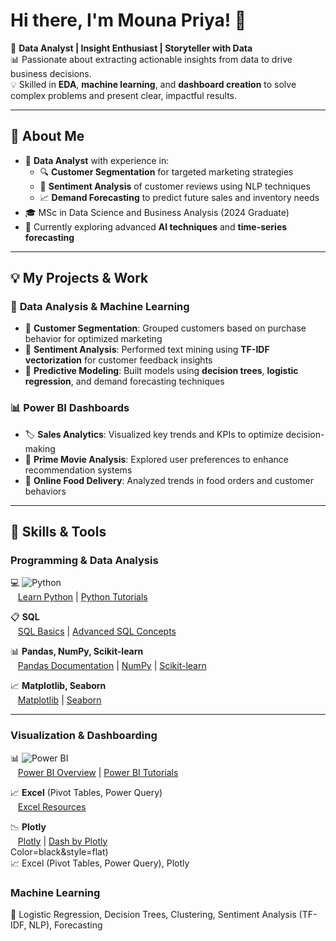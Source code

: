 # Hi there, I'm Mouna Priya! 👋

🎯 **Data Analyst | Insight Enthusiast | Storyteller with Data**  
📊 Passionate about extracting actionable insights from data to drive business decisions.  
💡 Skilled in **EDA**, **machine learning**, and **dashboard creation** to solve complex problems and present clear, impactful results.

---

## 🧩 **About Me**
- 🚀 **Data Analyst** with experience in:
  - 🔍 **Customer Segmentation** for targeted marketing strategies  
  - 💬 **Sentiment Analysis** of customer reviews using NLP techniques  
  - 📈 **Demand Forecasting** to predict future sales and inventory needs  
- 🎓 MSc in Data Science and Business Analysis (2024 Graduate)  
- 🌱 Currently exploring advanced **AI techniques** and **time-series forecasting**  

---

## 💡 **My Projects & Work**
### 📝 **Data Analysis & Machine Learning**
- 🛒 **Customer Segmentation**: Grouped customers based on purchase behavior for optimized marketing  
- 💬 **Sentiment Analysis**: Performed text mining using **TF-IDF vectorization** for customer feedback insights  
- 🌟 **Predictive Modeling**: Built models using **decision trees**, **logistic regression**, and demand forecasting techniques  

### 📊 **Power BI Dashboards**
- 🏷️ **Sales Analytics**: Visualized key trends and KPIs to optimize decision-making  
- 🎥 **Prime Movie Analysis**: Explored user preferences to enhance recommendation systems  
- 🍔 **Online Food Delivery**: Analyzed trends in food orders and customer behaviors  

---
## 🔧 **Skills & Tools**

### **Programming & Data Analysis**  
💻 ![Python](https://img.shields.io/badge/-Python-3776AB?logo=python&logoColor=white&style=flat)  
&nbsp;&nbsp; [Learn Python](https://www.python.org/) | [Python Tutorials](https://docs.python.org/3/tutorial/)  

📋 **SQL**  
&nbsp;&nbsp; [SQL Basics](https://www.w3schools.com/sql/) | [Advanced SQL Concepts](https://www.sqltutorial.org/)  

📊 **Pandas, NumPy, Scikit-learn**  
&nbsp;&nbsp; [Pandas Documentation](https://pandas.pydata.org/docs/) | [NumPy](https://numpy.org/doc/) | [Scikit-learn](https://scikit-learn.org/stable/)  

📈 **Matplotlib, Seaborn**  
&nbsp;&nbsp; [Matplotlib](https://matplotlib.org/stable/index.html) | [Seaborn](https://seaborn.pydata.org/)  

---

### **Visualization & Dashboarding**  
📊 ![Power BI](https://img.shields.io/badge/-PowerBI-F2C811?logo=powerbi&logoColor=black&style=flat)  
&nbsp;&nbsp; [Power BI Overview](https://powerbi.microsoft.com/en-us/) | [Power BI Tutorials](https://learn.microsoft.com/en-us/power-bi/)  

📈 **Excel** (Pivot Tables, Power Query)  
&nbsp;&nbsp; [Excel Resources](https://support.microsoft.com/en-us/excel)  

📉 **Plotly**  
&nbsp;&nbsp; [Plotly](https://plotly.com/) | [Dash by Plotly](https://dash.plotly.com/)  
Color=black&style=flat)  
📈 Excel (Pivot Tables, Power Query), Plotly  

### **Machine Learning**  
🤖 Logistic Regression, Decision Trees, Clustering, Sentiment Analysis (TF-IDF, NLP), Forecasting  

